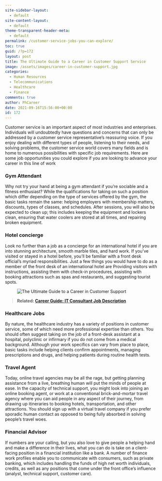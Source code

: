 ```yaml
---
site-sidebar-layout:
  - default
site-content-layout:
  - default
theme-transparent-header-meta:
  - default
permalink: /customer-service-jobs-you-can-explore/
toc: true
guid: /?p=172
layout: post
title: The Ultimate Guide to a Career in Customer Support Service
image: /assets/images/career-in-customer-support.jpg
categories:
  - Human Resources
  - Telecommunications
  - Healthcare
  - Finance
comments: true
author: PhCareer
date: 2021-09-16T15:56:00+00:00
id: 172
---
```

Customer service is an important aspect of most industries and enterprises. Individuals will undoubtedly have questions and concerns that can only be addressed by a customer service representative&#8217;s reassuring voice. If you enjoy dealing with different types of people, listening to their needs, and solving problems, the customer service world covers many fields and is home to numerous possibilities with specific job requirements. Here are some job opportunities you could explore if you are looking to advance your career in this line of work

### Gym Attendant

Why not try your hand at being a gym attendant if you&#8217;re sociable and a fitness enthusiast? While the qualifications for taking on such a position which differ depending on the type of services offered by the gym, the basic tasks remain the same: helping employers with membership matters, discounts, types of classes, and schedules. After sessions, you will also be expected to clean up; this includes keeping the equipment and lockers clean, ensuring that water coolers are stored at all times, and repairing broken equipment.

### Hotel concierge

Look no further than a job as a concierge for an international hotel if you are into stunning architecture, smooth marble tiles, and hard work. If you&#8217;ve visited or stayed in a hotel before, you&#8217;ll be familiar with a front desk official&#8217;s myriad responsibilities. Just a few things you would have to do as a member of the front desk of an international hotel are Providing visitors with instructions, assisting them with check-in procedures, assisting with booking attractions such as spas and restaurants, and suggesting tourist spots.

<div class="wp-block-image">
  <figure class="aligncenter size-large"><img loading="lazy" width="800" height="533" src="/wp-content/uploads/2021/09/The-Ultimate-Guide-to-a-Career-in-Customer-Support.jpg" alt="The Ultimate Guide to a Career in Customer Support" class="wp-image-934" srcset="/wp-content/uploads/2021/09/The-Ultimate-Guide-to-a-Career-in-Customer-Support.jpg 800w, /wp-content/uploads/2021/09/The-Ultimate-Guide-to-a-Career-in-Customer-Support-300x200.jpg 300w, /wp-content/uploads/2021/09/The-Ultimate-Guide-to-a-Career-in-Customer-Support-768x512.jpg 768w" sizes="(max-width: 800px) 100vw, 800px" /></figure>
</div>



> **Related: [Career Guide: IT Consultant Job Description](/career-guide-it-consultant-job-description/)**



### Healthcare Jobs

By nature, the healthcare industry has a variety of positions in customer service, some of which need more professional expertise than others. You should often suggest taking on the job of a front-desk assistant at a hospital, polyclinic or infirmary if you do not come from a medical background. Although your work specifics can vary from place to place, basic tasks include helping clients confirm appointments, managing prescriptions and drugs, and helping patients during routine health tests.

### Travel Agent

Today, online travel agencies may be all the rage, but getting planning assistance from a live, breathing human will put the minds of people at ease. In the capacity of technical support, you might look into joining an online booking agent, or work at a conventional brick-and-mortar travel agency where you can aid people in any aspect of their journey, from drawing up itineraries to booking hotels, transportation, and other attractions. You should sign up with a virtual travel company if you prefer sporadic human contact as opposed to being fully absorbed in solving people&#8217;s travel woes.

### Financial Advisor

If numbers are your calling, but you also love to give people a helping hand and make a difference in their lives, what you can do is take on a client-facing position in a financial institution like a bank. A number of finance work profiles enable you to communicate with consumers, such as private banking, which includes handling the funds of high net worth individuals, credits, as well as any positions that come under the front office&#8217;s influence (analyst, technical support, customer care).